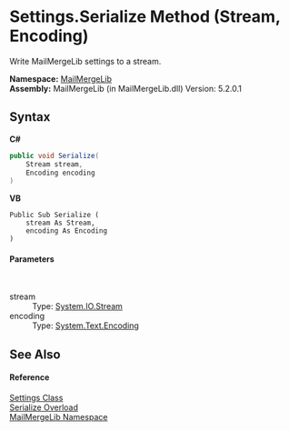 # Settings.Serialize Method (Stream, Encoding)
 

Write MailMergeLib settings to a stream.

**Namespace:**&nbsp;<a href="31c6ebbe-d683-7561-7308-5a5ee1f76bf5">MailMergeLib</a><br />**Assembly:**&nbsp;MailMergeLib (in MailMergeLib.dll) Version: 5.2.0.1

## Syntax

**C#**<br />
``` C#
public void Serialize(
	Stream stream,
	Encoding encoding
)
```

**VB**<br />
``` VB
Public Sub Serialize ( 
	stream As Stream,
	encoding As Encoding
)
```


#### Parameters
&nbsp;<dl><dt>stream</dt><dd>Type: <a href="http://msdn2.microsoft.com/en-us/library/8f86tw9e" target="_blank">System.IO.Stream</a><br /></dd><dt>encoding</dt><dd>Type: <a href="http://msdn2.microsoft.com/en-us/library/86hf4sb8" target="_blank">System.Text.Encoding</a><br /></dd></dl>

## See Also


#### Reference
<a href="c729baba-1ab5-f705-3e5a-c7d37d604073">Settings Class</a><br /><a href="cdde050f-19cf-f2cd-c66f-8c71ac3ca78e">Serialize Overload</a><br /><a href="31c6ebbe-d683-7561-7308-5a5ee1f76bf5">MailMergeLib Namespace</a><br />